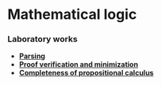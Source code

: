 # Mathematical logic

### Laboratory works

- **[Parsing](https://github.com/DMozhevitin/ITMO/tree/main/math-logic/TaskA)**
- **[Proof verification and minimization](https://github.com/DMozhevitin/ITMO/tree/main/math-logic/TaskB)**
- **[Сompleteness of propositional calculus](https://github.com/DMozhevitin/ITMO/tree/main/math-logic/TaskD)**
